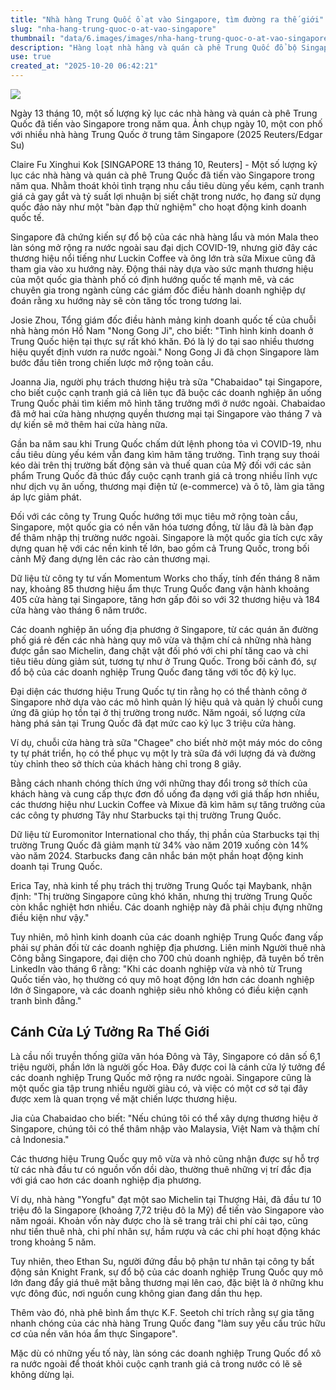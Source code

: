 ```yaml
---
title: "Nhà hàng Trung Quốc ồ ạt vào Singapore, tìm đường ra thế giới"
slug: "nha-hang-trung-quoc-o-at-vao-singapore"
thumbnail: "data/6.images/images/nha-hang-trung-quoc-o-at-vao-singapore.webp"
description: "Hàng loạt nhà hàng và quán cà phê Trung Quốc đổ bộ Singapore để thoát khỏi cạnh tranh khốc liệt và nhu cầu tiêu dùng yếu kém trong nước, biến quốc đảo này thành 'bàn đạp' cho kế hoạch mở rộng toàn cầu của họ."
use: true
created_at: "2025-10-20 06:42:21"
---
```


![](/images/20251019-00000001-reut-000-1-view.webp)

Ngày 13 tháng 10, một số lượng kỷ lục các nhà hàng và quán cà phê Trung Quốc đã tiến vào Singapore trong năm qua. Ảnh chụp ngày 10, một con phố với nhiều nhà hàng Trung Quốc ở trung tâm Singapore (2025 Reuters/Edgar Su)

Claire Fu Xinghui Kok [SINGAPORE 13 tháng 10, Reuters] - Một số lượng kỷ lục các nhà hàng và quán cà phê Trung Quốc đã tiến vào Singapore trong năm qua. Nhằm thoát khỏi tình trạng nhu cầu tiêu dùng yếu kém, cạnh tranh giá cả gay gắt và tỷ suất lợi nhuận bị siết chặt trong nước, họ đang sử dụng quốc đảo này như một "bàn đạp thử nghiệm" cho hoạt động kinh doanh quốc tế.

Singapore đã chứng kiến sự đổ bộ của các nhà hàng lẩu và món Mala theo làn sóng mở rộng ra nước ngoài sau đại dịch COVID-19, nhưng giờ đây các thương hiệu nổi tiếng như Luckin Coffee và ông lớn trà sữa Mixue cũng đã tham gia vào xu hướng này. Động thái này dựa vào sức mạnh thương hiệu của một quốc gia thành phố có định hướng quốc tế mạnh mẽ, và các chuyên gia trong ngành cùng các giám đốc điều hành doanh nghiệp dự đoán rằng xu hướng này sẽ còn tăng tốc trong tương lai.

Josie Zhou, Tổng giám đốc điều hành mảng kinh doanh quốc tế của chuỗi nhà hàng món Hồ Nam "Nong Gong Ji", cho biết: "Tình hình kinh doanh ở Trung Quốc hiện tại thực sự rất khó khăn. Đó là lý do tại sao nhiều thương hiệu quyết định vươn ra nước ngoài." Nong Gong Ji đã chọn Singapore làm bước đầu tiên trong chiến lược mở rộng toàn cầu.

Joanna Jia, người phụ trách thương hiệu trà sữa "Chabaidao" tại Singapore, cho biết cuộc cạnh tranh giá cả liên tục đã buộc các doanh nghiệp ăn uống Trung Quốc phải tìm kiếm mô hình tăng trưởng mới ở nước ngoài. Chabaidao đã mở hai cửa hàng nhượng quyền thương mại tại Singapore vào tháng 7 và dự kiến sẽ mở thêm hai cửa hàng nữa.

Gần ba năm sau khi Trung Quốc chấm dứt lệnh phong tỏa vì COVID-19, nhu cầu tiêu dùng yếu kém vẫn đang kìm hãm tăng trưởng. Tình trạng suy thoái kéo dài trên thị trường bất động sản và thuế quan của Mỹ đối với các sản phẩm Trung Quốc đã thúc đẩy cuộc cạnh tranh giá cả trong nhiều lĩnh vực như dịch vụ ăn uống, thương mại điện tử (e-commerce) và ô tô, làm gia tăng áp lực giảm phát.

Đối với các công ty Trung Quốc hướng tới mục tiêu mở rộng toàn cầu, Singapore, một quốc gia có nền văn hóa tương đồng, từ lâu đã là bàn đạp để thâm nhập thị trường nước ngoài. Singapore là một quốc gia tích cực xây dựng quan hệ với các nền kinh tế lớn, bao gồm cả Trung Quốc, trong bối cảnh Mỹ đang dựng lên các rào cản thương mại.

Dữ liệu từ công ty tư vấn Momentum Works cho thấy, tính đến tháng 8 năm nay, khoảng 85 thương hiệu ẩm thực Trung Quốc đang vận hành khoảng 405 cửa hàng tại Singapore, tăng hơn gấp đôi so với 32 thương hiệu và 184 cửa hàng vào tháng 6 năm trước.

Các doanh nghiệp ăn uống địa phương ở Singapore, từ các quán ăn đường phố giá rẻ đến các nhà hàng quy mô vừa và thậm chí cả những nhà hàng được gắn sao Michelin, đang chật vật đối phó với chi phí tăng cao và chi tiêu tiêu dùng giảm sút, tương tự như ở Trung Quốc. Trong bối cảnh đó, sự đổ bộ của các doanh nghiệp Trung Quốc đang tăng với tốc độ kỷ lục.

Đại diện các thương hiệu Trung Quốc tự tin rằng họ có thể thành công ở Singapore nhờ dựa vào các mô hình quản lý hiệu quả và quản lý chuỗi cung ứng đã giúp họ tồn tại ở thị trường trong nước. Năm ngoái, số lượng cửa hàng phá sản tại Trung Quốc đã đạt mức cao kỷ lục 3 triệu cửa hàng.

Ví dụ, chuỗi cửa hàng trà sữa "Chagee" cho biết nhờ một máy móc do công ty tự phát triển, họ có thể phục vụ một ly trà sữa đá với lượng đá và đường tùy chỉnh theo sở thích của khách hàng chỉ trong 8 giây.

Bằng cách nhanh chóng thích ứng với những thay đổi trong sở thích của khách hàng và cung cấp thực đơn đồ uống đa dạng với giá thấp hơn nhiều, các thương hiệu như Luckin Coffee và Mixue đã kìm hãm sự tăng trưởng của các công ty phương Tây như Starbucks tại thị trường Trung Quốc.

Dữ liệu từ Euromonitor International cho thấy, thị phần của Starbucks tại thị trường Trung Quốc đã giảm mạnh từ 34% vào năm 2019 xuống còn 14% vào năm 2024. Starbucks đang cân nhắc bán một phần hoạt động kinh doanh tại Trung Quốc.

Erica Tay, nhà kinh tế phụ trách thị trường Trung Quốc tại Maybank, nhận định: "Thị trường Singapore cũng khó khăn, nhưng thị trường Trung Quốc còn khắc nghiệt hơn nhiều. Các doanh nghiệp này đã phải chịu đựng những điều kiện như vậy."

Tuy nhiên, mô hình kinh doanh của các doanh nghiệp Trung Quốc đang vấp phải sự phản đối từ các doanh nghiệp địa phương. Liên minh Người thuê nhà Công bằng Singapore, đại diện cho 700 chủ doanh nghiệp, đã tuyên bố trên LinkedIn vào tháng 6 rằng: "Khi các doanh nghiệp vừa và nhỏ từ Trung Quốc tiến vào, họ thường có quy mô hoạt động lớn hơn các doanh nghiệp lớn ở Singapore, và các doanh nghiệp siêu nhỏ không có điều kiện cạnh tranh bình đẳng."

## Cánh Cửa Lý Tưởng Ra Thế Giới

Là cầu nối truyền thống giữa văn hóa Đông và Tây, Singapore có dân số 6,1 triệu người, phần lớn là người gốc Hoa. Đây được coi là cánh cửa lý tưởng để các doanh nghiệp Trung Quốc mở rộng ra nước ngoài. Singapore cũng là một quốc gia tập trung nhiều người giàu có, và việc có một cơ sở tại đây được xem là quan trọng về mặt chiến lược thương hiệu.

Jia của Chabaidao cho biết: "Nếu chúng tôi có thể xây dựng thương hiệu ở Singapore, chúng tôi có thể thâm nhập vào Malaysia, Việt Nam và thậm chí cả Indonesia."

Các thương hiệu Trung Quốc quy mô vừa và nhỏ cũng nhận được sự hỗ trợ từ các nhà đầu tư có nguồn vốn dồi dào, thường thuê những vị trí đắc địa với giá cao hơn các doanh nghiệp địa phương.

Ví dụ, nhà hàng "Yongfu" đạt một sao Michelin tại Thượng Hải, đã đầu tư 10 triệu đô la Singapore (khoảng 7,72 triệu đô la Mỹ) để tiến vào Singapore vào năm ngoái. Khoản vốn này được cho là sẽ trang trải chi phí cải tạo, cũng như tiền thuê nhà, chi phí nhân sự, hầm rượu và các chi phí hoạt động khác trong khoảng 5 năm.

Tuy nhiên, theo Ethan Su, người đứng đầu bộ phận tư nhân tại công ty bất động sản Knight Frank, sự đổ bộ của các doanh nghiệp Trung Quốc quy mô lớn đang đẩy giá thuê mặt bằng thương mại lên cao, đặc biệt là ở những khu vực đông đúc, nơi nguồn cung không gian đang dần thu hẹp.

Thêm vào đó, nhà phê bình ẩm thực K.F. Seetoh chỉ trích rằng sự gia tăng nhanh chóng của các nhà hàng Trung Quốc đang "làm suy yếu cấu trúc hữu cơ của nền văn hóa ẩm thực Singapore".

Mặc dù có những yếu tố này, làn sóng các doanh nghiệp Trung Quốc đổ xô ra nước ngoài để thoát khỏi cuộc cạnh tranh giá cả trong nước có lẽ sẽ không dừng lại.